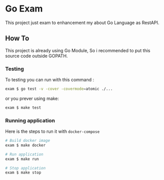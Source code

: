 Go Exam
====

This project just exam to enhancement my about Go Language as RestAPI.  

## How To
This project is already using Go Module, So i recommended to put this source code outside GOPATH.  

### Testing
To testing you can run with this command :
```bash
exam $ go test -v -cover -covermode=atomic ./...
```

or you prever using make:
```bash
exam $ make test
```

### Running application

Here is the steps to run it with `docker-compose`
```bash
# Build docker image
exam $ make docker

# Run application
exam $ make run

# Stop application
exam $ make stop
```

